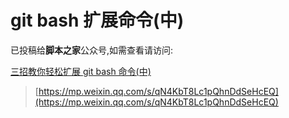 # git bash 扩展命令(中)

已投稿给**脚本之家**公众号,如需查看请访问: 

[三招教你轻松扩展 git bash 命令(中)](https://mp.weixin.qq.com/s/qN4KbT8Lc1pQhnDdSeHcEQ)

> [https://mp.weixin.qq.com/s/qN4KbT8Lc1pQhnDdSeHcEQ](https://mp.weixin.qq.com/s/qN4KbT8Lc1pQhnDdSeHcEQ)